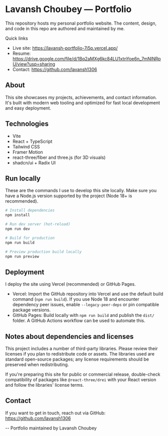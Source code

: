 
# Lavansh Choubey — Portfolio

This repository hosts my personal portfolio website. The content, design, and code in this repo are authored and maintained by me.

Quick links
- Live site: https://lavansh-portfolio-7i5p.vercel.app/
- Resume: https://drive.google.com/file/d/1Bq2aMXg6kc84LU1xtnYoe6n_7mNlNRpU/view?usp=sharing
- Contact: https://github.com/lavansh1306

About
-----
This site showcases my projects, achievements, and contact information. It's built with modern web tooling and optimized for fast local development and easy deployment.

Technologies
------------
- Vite
- React + TypeScript
- Tailwind CSS
- Framer Motion
- react-three/fiber and three.js (for 3D visuals)
- shadcn/ui + Radix UI

Run locally
-----------
These are the commands I use to develop this site locally. Make sure you have a Node.js version supported by the project (Node 18+ is recommended).

```sh
# Install dependencies
npm install

# Run dev server (hot-reload)
npm run dev

# Build for production
npm run build

# Preview production build locally
npm run preview
```

Deployment
----------
I deploy the site using Vercel (recommended) or GitHub Pages.

- Vercel: Import the GitHub repository into Vercel and use the default build command (`npm run build`). If you use Node 18 and encounter dependency peer issues, enable `--legacy-peer-deps` or pin compatible package versions.
- GitHub Pages: Build locally with `npm run build` and publish the `dist/` folder. A GitHub Actions workflow can be used to automate this.

Notes about dependencies and licenses
-----------------------------------
This project includes a number of third-party libraries. Please review their licenses if you plan to redistribute code or assets. The libraries used are standard open-source packages; any license requirements should be preserved when redistributing.

If you're preparing this site for public or commercial release, double-check compatibility of packages like `@react-three/drei` with your React version and follow the libraries' license terms.

Contact
-------
If you want to get in touch, reach out via GitHub: https://github.com/lavansh1306

--
Portfolio maintained by Lavansh Choubey

